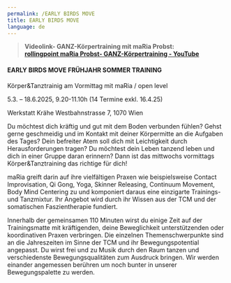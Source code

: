 ```yaml
---
permalink: /EARLY BIRDS MOVE
title: EARLY BIRDS MOVE
language: de
---
```

> **Videolink- GANZ-Körpertraining mit maRia Probst:**\
> **[rollingpoint maRia Probst- GANZ-Körpertraining - YouTube](https://www.youtube.com/watch?v=6A5otnVZAg4)**

#### **EARLY BIRDS MOVE FRÜHJAHR SOMMER TRAINING**

Körper&Tanztrainig am Vormittag mit maRia / open level

5.3. – 18.6.2025, 9.20-11.10h (14 Termine exkl. 16.4.25)

Werkstatt Krähe Westbahnstrasse 7, 1070 Wien

Du möchtest dich kräftig und gut mit dem Boden verbunden fühlen? Gehst gerne geschmeidig und im Kontakt mit deiner Körpermitte an die Aufgaben des Tages? Dein befreiter Atem soll dich mit Leichtigkeit durch Herausforderungen tragen? Du möchtest dein Leben tanzend leben und dich in einer Gruppe daran erinnern? Dann ist das mittwochs vormittags Körper&Tanztraining das richtige für dich! 

maRia greift darin auf ihre vielfältigen Praxen wie beispielsweise Contact Improvisation, Qi Gong, Yoga, Skinner Releasing, Continuum Movement, Body Mind Centering zu und komponiert daraus eine einzigarte Trainings- und Tanzmixtur. Ihr Angebot wird durch ihr Wissen aus der TCM und der somatischen Faszientherapie fundiert.

Innerhalb der gemeinsamen 110 Minuten wirst du einige Zeit auf der Trainingsmatte mit kräftigenden, deine Beweglichkeit unterstützenden oder koordinativen Praxen verbringen. Die einzelnen Themenschwerpunkte sind an die Jahreszeiten im Sinne der TCM und ihr Bewegungspotential angepasst. Du wirst frei und zu Musik durch den Raum tanzen und verschiedenste Bewegungsqualitäten zum Ausdruck bringen. Wir werden einander angemessen berühren um noch bunter in unserer Bewegungspalette zu werden.

<!--EndFragment-->

![]()
